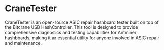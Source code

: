 # CraneTester

CraneTester is an open-source ASIC repair hashboard tester built on top of the Bitcrane USB HashController. This tool is designed to provide comprehensive diagnostics and testing capabilities for Antminer hashboards, making it an essential utility for anyone involved in ASIC repair and maintenance.
